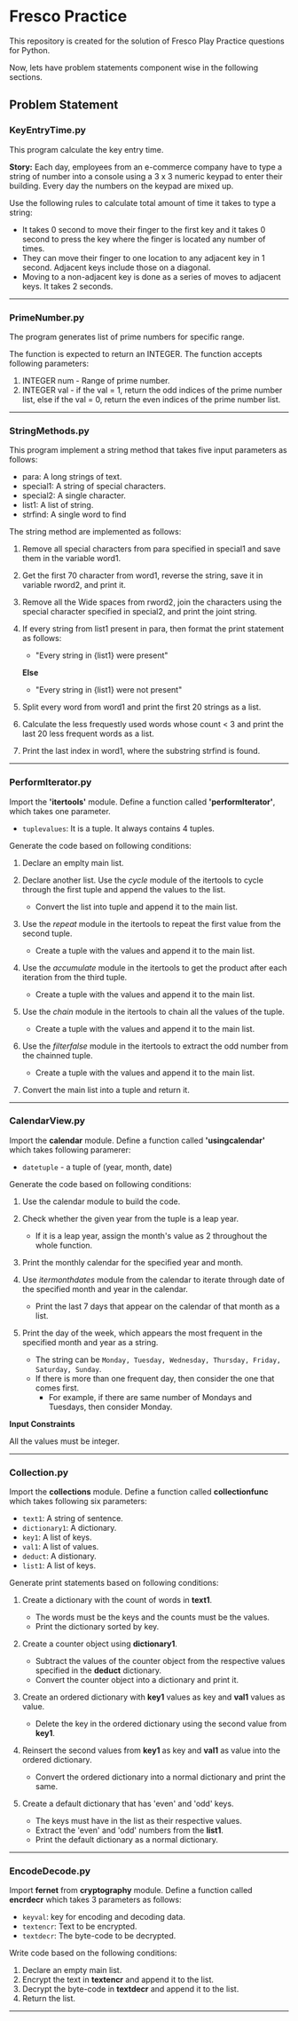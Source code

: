 # Fresco Practice

This repository is created for the solution of Fresco Play Practice questions for Python.

Now, lets have problem statements component wise in the following sections.

## Problem Statement

### KeyEntryTime.py

This program calculate the key entry time.

**Story:** Each day, employees from an e-commerce company have to type a string of number into a console using a 3 x 3 numeric keypad to enter their building. Every day the numbers on the keypad are mixed up.

Use the following rules to calculate total amount of time it takes to type a string:

- It takes 0 second to move their finger to the first key and it takes 0 second to press the key where the finger is located any number of times.
- They can move their finger to one location to any adjacent key in 1 second. Adjacent keys include those on a diagonal.
- Moving to a non-adjacent key is done as a series of moves to adjacent keys. It takes 2 seconds.

---

### PrimeNumber.py

The program generates list of prime numbers for specific range.

The function is expected to return an INTEGER. The function accepts following parameters:

1. INTEGER num - Range of prime number.
2. INTEGER val - if the val = 1, return the odd indices of the prime number list, else if the val = 0, return the even indices of the prime number list.

---

### StringMethods.py

This program implement a string method that takes five input parameters as follows:

- para: A long strings of text.
- special1: A string of special characters.
- special2: A single character.
- list1: A list of string.
- strfind: A single word to find

The string method are implemented as follows:

1. Remove all special characters from para specified in special1 and save them in the variable word1.
2. Get the first 70 character from word1, reverse the string, save it in variable rword2, and print it.
3. Remove all the Wide spaces from rword2, join the characters using the special character specified in special2, and print the joint string.
4. If every string from list1 present in para, then format the print statement as follows:

   - "Every string in {list1} were present"

   **Else**

   - "Every string in {list1} were not present"

5. Split every word from word1 and print the first 20 strings as a list.
6. Calculate the less frequestly used words whose count < 3 and print the last 20 less frequent words as a list.
7. Print the last index in word1, where the substring strfind is found.

---

### PerformIterator.py

Import the **'itertools'** module. Define a function called **'performIterator'**, which takes one parameter.

- `tuplevalues`: It is a tuple. It always contains 4 tuples.

Generate the code based on following conditions:

1. Declare an emplty main list.
2. Declare another list. Use the _cycle_ module of the itertools to cycle through the first tuple and append the values to the list.

   - Convert the list into tuple and append it to the main list.

3. Use the _repeat_ module in the itertools to repeat the first value from the second tuple.

   - Create a tuple with the values and append it to the main list.

4. Use the _accumulate_ module in the itertools to get the product after each iteration from the third tuple.

   - Create a tuple with the values and append it to the main list.

5. Use the _chain_ module in the itertools to chain all the values of the tuple.

   - Create a tuple with the values and append it to the main list.

6. Use the _filterfalse_ module in the itertools to extract the odd number from the chainned tuple.

   - Create a tuple with the values and append it to the main list.

7. Convert the main list into a tuple and return it.

---

### CalendarView.py

Import the **calendar** module. Define a function called **'usingcalendar'** which takes following paramerer:

- `datetuple` - a tuple of (year, month, date)

Generate the code based on following conditions:

1. Use the calendar module to build the code.
2. Check whether the given year from the tuple is a leap year.

   - If it is a leap year, assign the month's value as 2 throughout the whole function.

3. Print the monthly calendar for the specified year and month.
4. Use _itermonthdates_ module from the calendar to iterate through date of the specified month and year in the calendar.

   - Print the last 7 days that appear on the calendar of that month as a list.

5. Print the day of the week, which appears the most frequent in the specified month and year as a string.
   - The string can be `Monday, Tuesday, Wednesday, Thursday, Friday, Saturday, Sunday`.
   - If there is more than one frequent day, then consider the one that comes first.
     - For example, if there are same number of Mondays and Tuesdays, then consider Monday.

**Input Constraints**

All the values must be integer.

---

### Collection.py

Import the **collections** module. Define a function called **collectionfunc** which takes following six parameters:

- `text1`: A string of sentence.
- `dictionary1`: A dictionary.
- `key1`: A list of keys.
- `val1`: A list of values.
- `deduct`: A distionary.
- `list1`: A list of keys.

Generate print statements based on following conditions:

1. Create a dictionary with the count of words in **text1**.

   - The words must be the keys and the counts must be the values.
   - Print the dictionary sorted by key.

2. Create a counter object using **dictionary1**.

   - Subtract the values of the counter object from the respective values specified in the **deduct** dictionary.
   - Convert the counter object into a dictionary and print it.

3. Create an ordered dictionary with **key1** values as key and **val1** values as value.

   - Delete the key in the ordered dictionary using the second value from **key1**.

4. Reinsert the second values from **key1** as key and **val1** as value into the ordered dictionary.

   - Convert the ordered dictionary into a normal dictionary and print the same.

5. Create a default dictionary that has 'even' and 'odd' keys.
   - The keys must have in the list as their respective values.
   - Extract the 'even' and 'odd' numbers from the **list1**.
   - Print the default dictionary as a normal dictionary.

---

### EncodeDecode.py

Import **fernet** from **cryptography** module. Define a function called **encrdecr** which takes 3 parameters as follows:

- `keyval`: key for encoding and decoding data.
- `textencr`: Text to be encrypted.
- `textdecr`: The byte-code to be decrypted.

Write code based on the following conditions:

1. Declare an empty main list.
2. Encrypt the text in **textencr** and append it to the list.
3. Decrypt the byte-code in **textdecr** and append it to the list.
4. Return the list.

---

